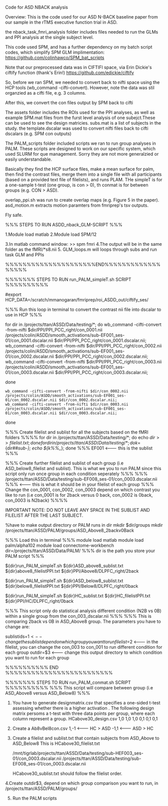 Code for ASD NBACK analysis

Overview: This is the code used for our ASD N-BACK baseline paper from our sample in the rTMS executive function trial in ASD.

the nback_task_fmri_analysis folder includes files needed to run the GLMs and PPI analysis at the single subject level.

This code used SPM, and has a further dependency on my batch script codes, which simplify SPM GLM implimentation:
https://github.com/colinhawco/SPM_bat_scripts

Note that our preprocessed data was in CIFTIFI space, via Erin Dickie's ciftify function (thank's Erin!)
https://github.com/edickie/ciftify

So, before we ran SPM, we needed to convert back to nifti space using the HCP tools (wb_command -cifti-convert). However, note the data was stil organzied as a cifti file, e.g. 3 columns.

After this, we convert the con files output by SPM back to cifti


The assets folder includes the ROIs used for the PPI analyses, as well as example SPM.mat files from the furst level analysis of one subejct.These can be used to see the design matricies. subs.mat is a list of subjects in the study. the template.dscalar was used to convert nifti files back to cifti dscalars (e.g. SPM con outputs)

The PALM_scripts folder included scripts we ran to run group analyses in PALM. These scripts are designed to work on our specific system, which used SLURM for que management. Sorry they are not more generalzied or easily understandable.

Basically they find the HCP surface files, make a mean surface for palm, then find the contrast files, merge them into a single file with all participants (based on a provided text file of filelists), and runs PLAM. THe simpleT is for a one-sample t-test (one group, is con > 0), th conmat is for between groups (e.g. CON > ASD).

overlap_ppi.sh was run to create overlap maps (e.g. Figure 5 in the paper).
asd_motion.m extracts motion paramters from fmriprep's tsv outputs.

Fly safe.



%%% STEPS TO RUN ASDD_nback_GLM-SCRIPT %%%

1.Module load matlab
2.Module load SPM/12

3.In matlab command window: >> spm fmri
4.The output will be in the same folder as the fMRI/*s8.nii
5. GLM_loops.m will loops through subs and run task GLM and PPIs

%%%%%%%%%%%%%%%%%%%%%END%%%%%%%%%%%%%%%%%%



%%%%%%%                 STEPS TO RUN run_PALM_simpleT.sh SCRIPT                       %%%%%%%%%%

#export HCP_DATA=/scratch/mmanogaran/fmriprep/roi_ASDD_out/ciftify_ses/


%%% Run this loop in terminal to convert the contrast nii file into dscalar to use in HCP %%%

for dir in /projects/ttan/ASSD/Data/testing/*; do
	wb_command -cifti-convert -from-nifti $dir/PPI/PPI_PCC_right/con_0001.nii /projects/colin/ASDD/smooth_activations/sub-EF001_ses-01/con_0001.dscalar.nii $dir/PPI/PPI_PCC_right/con_0001.dscalar.nii;
	wb_command -cifti-convert -from-nifti $dir/PPI/PPI_PCC_right/con_0002.nii /projects/colin/ASDD/smooth_activations/sub-EF001_ses-01/con_0002.dscalar.nii $dir/PPI/PPI_PCC_right/con_0002.dscalar.nii;
	wb_command -cifti-convert -from-nifti $dir/PPI/PPI_PCC_right/con_0003.nii /projects/colin/ASDD/smooth_activations/sub-EF001_ses-01/con_0003.dscalar.nii $dir/PPI/PPI_PCC_right/con_0003.dscalar.nii;

done

	wb_command -cifti-convert -from-nifti $dir/con_0002.nii /projects/colin/ASDD/smooth_activations/sub-EF001_ses-01/con_0002.dscalar.nii $dir/con_0002.dscalar.nii;
	wb_command -cifti-convert -from-nifti $dir/con_0003.nii /projects/colin/ASDD/smooth_activations/sub-EF001_ses-01/con_0003.dscalar.nii $dir/con_0003.dscalar.nii;
done

%%%  Create filelist and sublist for all the subjects based on the fMRI folders  %%%%
for dir in /projects/ttan/ASSD/Data/testing/*; do echo $dir >> filelist.txt; done
%%% /projects/ttan/ASSD/Data/testing/sub-EF001_ses-01 %%%% <--- this filelist.txt contain all the subject paths
for dir in /projects/ttan/ASSD/Data/testing/*; do k=${dir##*sub-}; echo ${k%%_*};
done
%%% EF001 <--- this is the sublist %%%

%%% Create further filelist and sublist of each group (i.e ASD_below8_filelist and sublist). This is what we you to run PALM since this script only run once group in each condition seperately %%%
%%% /projects/ttan/ASSD/Data/testing/sub-EF008_ses-01/con_0003.dscalar.nii %%% <--- this is what it should be in your filelist of each group
%%% Change the con_0001, con_0002, con_0003 depend on which contrast you like to run (i.e con_0001 is for 2back versus 0 back, con_0002 is 0back, con_0003 is N2back) %%%%

IMPORTANT NOTE: DO NOT LEAVE ANY SPACE IN THE SUBLIST AND FILELIST AFTER THE LAST SUBJECT.



%have to make output directory or PALM runs in dir
mkdir $dir/groups
mkdir /projects/ttan/ASSD/PALM/groups/ASD_Above8_2backv0Back

%%% Load this in terminal %%%
module load matlab
module load palm/alpha102
module load connectome-workbench
dir=/projects/ttan/ASSD/Data/PALM/ %%% dir is the path you store your PALM script %%%

${dir}run_PALM_simpleT.sh  ${dir}ASD_above8_sublist.txt  ${dir}above8_filelistPPI.txt ${dir}PPI/Above8/DLPFC_right/2back

${dir}run_PALM_simpleT.sh  ${dir}ASD_below8_sublist.txt  ${dir}below8_filelistPPI.txt ${dir}PPI/Below8/DLPFC_right/0back

${dir}run_PALM_simpleT.sh  ${dir}HC_sublist.txt  ${dir}HC_filelistPPI.txt ${dir}PPI/HC/DLPFC_right/0back

%%% This script only do statistical analysis different condition (N2B vs 0B) within a single group from the con_003_dscalar.nii %%%
%%% This is comparing 2back vs 0B in ASD_Above8 group. The parameters you have to change are:

sublistids=$1 <-- change the sublist depend on which group you want to run
filelist=$2 <--- in the filelist, you can change the con_003 to con_001 to run different condition for each group
outdir=$3   <--- change this output directory to which condition you want to run for each group

%%%%%%%%%%                              END                           %%%%%%%%%%%%%%%%%%%%%%%%%

%%%%%%%                 STEPS TO RUN run_PALM_conmat.sh SCRIPT                     %%%%%%%%%%
%%% This script will compare between group (i.e ASD_Above8 versus ASD_Below8) %%%

1. You have to generate designmatrix.csv that specifies a one-sided t-test assessing whether there is a higher activation . The following design matrix persoms a t-test with three data points per group, where each column represent a group.
HCabove30_design.csv
	1,0
	1,0
	1,0
	0,1
	0,1
	0,1
2. Create a Ab8vBel8con.csv
	1,-1 <--- HC > ASD
	-1,1 <--- ASD > HC

3. Create a filelist and sublist.txt that contain subjects from ASD_Above to ASD_Below8
	This is HCabove30_filelist.txt

	/mnt/tigrlab/projects/ttan/ASSD/Data/testing/sub-HEF003_ses-01/con_0003.dscalar.nii
	/projects/ttan/ASSD/Data/testing/sub-EF008_ses-01/con_0003.dscalar.nii

	HCabove30_sublist.txt should follow the filelist order.

4.Create outdir$3, depend on which group comparison you want to run, in /projects/ttan/ASSD/PALM/groups/

5. Run the PALM scripts

